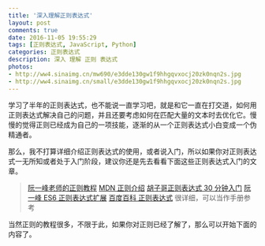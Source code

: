 ```yaml
---
title: '深入理解正则表达式'
layout: post
comments: true
date: 2016-11-05 19:55:29
tags: [正则表达式, JavaScript, Python]
categories: 正则表达式
description: 深入 理解 正则 表达式
photos:
- http://ww4.sinaimg.cn/mw690/e3dde130gw1f9hhgqvxocj20zk0nqn2s.jpg
- http://ww4.sinaimg.cn/small/e3dde130gw1f9hhgqvxocj20zk0nqn2s.jpg
---
```

学习了半年的正则表达式，也不能说一直学习吧，就是和它一直在打交道，如何用正则表达式解决自己的问题，并且还要考虑如何在匹配大量的文本时去优化它。慢慢的觉得正则已经成为自己的一项技能，逐渐的从一个正则表达式小白变成一个伪精通者。
<!--more-->
那么，我不打算详细介绍正则表达式的使用，或者说入门，所以如果你对正则表达式一无所知或者处于入门阶段，建议你还是先去看看下面这些正则表达式入门的文章。

>[阮一峰老师的正则教程](http://javascript.ruanyifeng.com/stdlib/regexp.html)
>[MDN 正则介绍](https://developer.mozilla.org/zh-CN/docs/Web/JavaScript/Guide/Regular_Expressions)
>[胡子哥正则表达式 30 分钟入门](http://www.cnblogs.com/hustskyking/archive/2013/06/04/RegExp.html)
>[阮一峰 ES6 正则表达式扩展](http://es6.ruanyifeng.com/#docs/regex)
>[百度百科 正则表达式](http://baike.baidu.com/link?url=_pjiVQXmw6yiub_Nx6wvXuOMxqTOE78gOEnYgEq7IPjCw1ht40LeQwfKI0cIwpS44d7gLX5LagnJQ3bh6oL2ua) 很详细，可以当作手册参考

当然正则的教程很多，不限于此，如果你对正则已经了解了，那么可以开始下面的内容了。

<br>